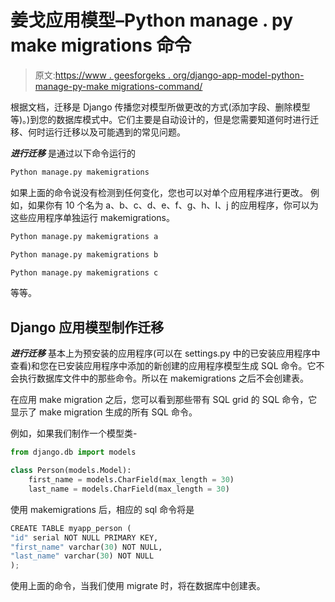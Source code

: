 # 姜戈应用模型–Python manage . py make migrations 命令

> 原文:[https://www . geesforgeks . org/django-app-model-python-manage-py-make migrations-command/](https://www.geeksforgeeks.org/django-app-model-python-manage-py-makemigrations-command/)

根据文档，迁移是 Django 传播您对模型所做更改的方式(添加字段、删除模型等)。)到您的数据库模式中。它们主要是自动设计的，但是您需要知道何时进行迁移、何时运行迁移以及可能遇到的常见问题。

***进行迁移*** 是通过以下命令运行的

```py
Python manage.py makemigrations
```

如果上面的命令说没有检测到任何变化，您也可以对单个应用程序进行更改。
例如，如果你有 10 个名为 a、b、c、d、e、f、g、h、I、j 的应用程序，你可以为这些应用程序单独运行 makemigrations。

```py
Python manage.py makemigrations a 
```

```py
Python manage.py makemigrations b 
```

```py
Python manage.py makemigrations c 
```

等等。

## Django 应用模型制作迁移

***进行迁移*** 基本上为预安装的应用程序(可以在 settings.py 中的已安装应用程序中查看)和您在已安装应用程序中添加的新创建的应用程序模型生成 SQL 命令。它不会执行数据库文件中的那些命令。所以在 makemigrations 之后不会创建表。

在应用 make migration 之后，您可以看到那些带有 SQL grid 的 SQL 命令，它显示了 make migration 生成的所有 SQL 命令。

例如，如果我们制作一个模型类-

```py
from django.db import models

class Person(models.Model):
    first_name = models.CharField(max_length = 30)
    last_name = models.CharField(max_length = 30)
```

使用 makemigrations 后，相应的 sql 命令将是

```py
CREATE TABLE myapp_person (
"id" serial NOT NULL PRIMARY KEY,
"first_name" varchar(30) NOT NULL,
"last_name" varchar(30) NOT NULL
);

```

使用上面的命令，当我们使用 migrate 时，将在数据库中创建表。